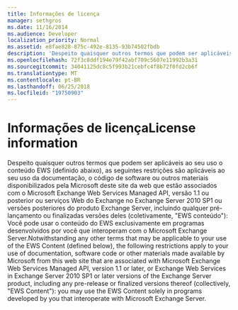 ```yaml
---
title: Informações de licença
manager: sethgros
ms.date: 11/16/2014
ms.audience: Developer
localization_priority: Normal
ms.assetid: e8fae828-875c-492e-8135-93b74502fbdb
description: 'Despeito quaisquer outros termos que podem ser aplicáveis ao seu uso o conteúdo EWS (definido abaixo), as seguintes restrições são aplicáveis ao seu uso da documentação, o código de software ou outros materiais disponibilizados pela Microsoft deste site da web que estão associados com o Microsoft Exchange Web Services Managed API, versão 1.1 ou posterior ou serviços Web do Exchange no Exchange Server 2010 SP1 ou versões posteriores do produto Exchange Server, incluindo qualquer pré-lançamento ou finalizadas versões deles (coletivamente, EWS conteúdo): você pode usar o conteúdo do EWS exclusivamente em programas desenvolvidos por você que interoperam com o Microsoft Exchange Server.'
ms.openlocfilehash: 72f3c8ddf194e79f42abf709c5607e11992b3a31
ms.sourcegitcommit: 34041125dc8c5f993b21cebfc4f8b72f0fd2cb6f
ms.translationtype: MT
ms.contentlocale: pt-BR
ms.lasthandoff: 06/25/2018
ms.locfileid: "19750903"
---
```

# <a name="license-information"></a><span data-ttu-id="218e1-103">Informações de licença</span><span class="sxs-lookup"><span data-stu-id="218e1-103">License information</span></span>

<span data-ttu-id="218e1-104">Despeito quaisquer outros termos que podem ser aplicáveis ao seu uso o conteúdo EWS (definido abaixo), as seguintes restrições são aplicáveis ao seu uso da documentação, o código de software ou outros materiais disponibilizados pela Microsoft deste site da web que estão associados com o Microsoft Exchange Web Services Managed API, versão 1.1 ou posterior ou serviços Web do Exchange no Exchange Server 2010 SP1 ou versões posteriores do produto Exchange Server, incluindo qualquer pré-lançamento ou finalizadas versões deles (coletivamente, "EWS conteúdo"): Você pode usar o conteúdo do EWS exclusivamente em programas desenvolvidos por você que interoperam com o Microsoft Exchange Server.</span><span class="sxs-lookup"><span data-stu-id="218e1-104">Notwithstanding any other terms that may be applicable to your use of the EWS Content (defined below), the following restrictions apply to your use of documentation, software code or other materials made available by Microsoft from this web site that are associated with Microsoft Exchange Web Services Managed API, version 1.1 or later, or Exchange Web Services in Exchange Server 2010 SP1 or later versions of the Exchange Server product, including any pre-release or finalized versions thereof (collectively, "EWS Content"): you may use the EWS Content solely in programs developed by you that interoperate with Microsoft Exchange Server.</span></span>
  

